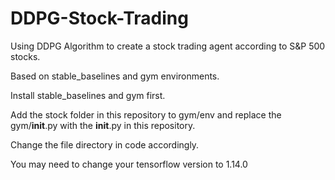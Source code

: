 # DDPG-Stock-Trading
Using DDPG Algorithm to create a stock trading agent according to S&amp;P 500 stocks.

Based on stable_baselines and gym environments.

Install stable_baselines and gym first.

Add the stock folder in this repository to gym/env and replace the gym/__init__.py with the __init__.py in this repository.

Change the file directory in code accordingly.

You may need to change your tensorflow version to 1.14.0

